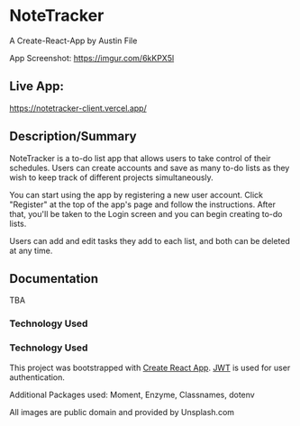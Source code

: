 # NoteTracker

A Create-React-App by Austin File

App Screenshot: https://imgur.com/6kKPX5l

## Live App: 
https://notetracker-client.vercel.app/

## Description/Summary
NoteTracker is a to-do list app that allows users to take control of their schedules. Users can create accounts and save as many to-do lists as they wish to keep track of different projects simultaneously.

You can start using the app by registering a new user account. Click "Register" at the top of the app's page and follow the instructions. After that, you'll be taken to the Login screen and you can begin creating to-do lists.

Users can add and edit tasks they add to each list, and both can be deleted at any time.

## Documentation

TBA

### Technology Used
### Technology Used
This project was bootstrapped with [Create React App](https://github.com/facebook/create-react-app). [JWT](https://jwt.io/) is used for user authentication.

Additional Packages used: Moment, Enzyme, Classnames, dotenv

All images are public domain and provided by Unsplash.com